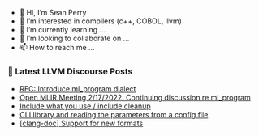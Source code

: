 - 👋 Hi, I’m Sean Perry
- 👀 I’m interested in compilers (c++, COBOL, llvm)
- 🌱 I’m currently learning ...
- 💞️ I’m looking to collaborate on ...
- 📫 How to reach me ...

<!---
s66perry/s66perry is a ✨ special ✨ repository because its `README.md` (this file) appears on your GitHub profile.
You can click the Preview link to take a look at your changes.
--->
### 📕 Latest LLVM Discourse Posts

<!-- DISCOURSE-LLVM:START -->
- [RFC: Introduce ml_program dialect](https://discourse.llvm.org/t/rfc-introduce-ml-program-dialect/60376/24)
- [Open MLIR Meeting 2/17/2022: Continuing discussion re ml_program](https://discourse.llvm.org/t/open-mlir-meeting-2-17-2022-continuing-discussion-re-ml-program/60441/1)
- [Include what you use / include cleanup](https://discourse.llvm.org/t/include-what-you-use-include-cleanup/5831/29)
- [CLI library and reading the parameters from a config file](https://discourse.llvm.org/t/cli-library-and-reading-the-parameters-from-a-config-file/60440/1)
- [[clang-doc] Support for new formats](https://discourse.llvm.org/t/clang-doc-support-for-new-formats/60439/1)
<!-- DISCOURSE-LLVM:END -->
